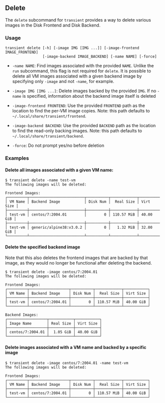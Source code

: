 ## Delete

The `delete` subcommand for `transient` provides a way to delete various images
in the Disk Frontend and Disk Backend.

### Usage

```
transient delete [-h] [-image IMG [IMG ...]] [-image-frontend IMAGE_FRONTEND]
                 [-image-backend IMAGE_BACKEND] [-name NAME] [-force]
```

- `-name NAME`: Find images associated with the provided `NAME`. Unlike the `run`
subcommand, this flag is not required for `delete`. It is possible to delete all VM
images associated with a given backend image by specifying only `-image` and not
`-name`, for example.

- `-image IMG [IMG ...]`: Delete images backed by the provided `IMG`. If no `-name`
is specified, information about the backend image itself is deleted

- `-image-frontend FRONTEND`: Use the provided `FRONTEND` path as the location to
find the per-VM image copies. Note: this path defaults to
`~/.local/share/transient/frontend`.

- `-image-backend BACKEND`: Use the provided `BACKEND` path as the location to
find the read-only backing images. Note: this path defaults to
`~/.local/share/transient/backend`.

- `-force`: Do not prompt yes/no before deletion

### Examples

#### Delete all images associated with a given VM name:
```
$ transient delete -name test-vm
The following images will be deleted:

Frontend Images:
┌─────────┬─────────────────────────┬──────────┬────────────┬───────────┐
│ VM Name │ Backend Image           │ Disk Num │  Real Size │ Virt Size │
├─────────┼─────────────────────────┼──────────┼────────────┼───────────┤
│ test-vm │ centos/7:2004.01        │        0 │ 110.57 MiB │ 40.00 GiB │
├─────────┼─────────────────────────┼──────────┼────────────┼───────────┤
│ test-vm │ generic/alpine38:v3.0.2 │        0 │   1.32 MiB │ 32.00 GiB │
└─────────┴─────────────────────────┴──────────┴────────────┴───────────┘
```

#### Delete the specified backend image

Note that this also deletes the frontend images that are backed by that image, as
they would no longer be functional after deleting the backend.
```
$ transient delete -image centos/7:2004.01
The following images will be deleted:

Frontend Images:
┌─────────┬──────────────────┬──────────┬────────────┬───────────┐
│ VM Name │ Backend Image    │ Disk Num │  Real Size │ Virt Size │
├─────────┼──────────────────┼──────────┼────────────┼───────────┤
│ test-vm │ centos/7:2004.01 │        0 │ 110.57 MiB │ 40.00 GiB │
└─────────┴──────────────────┴──────────┴────────────┴───────────┘

Backend Images:
┌──────────────────┬───────────┬───────────┐
│ Image Name       │ Real Size │ Virt Size │
├──────────────────┼───────────┼───────────┤
│ centos/7:2004.01 │  1.05 GiB │ 40.00 GiB │
└──────────────────┴───────────┴───────────┘
```

#### Delete images associated with a VM name and backed by a specific image
```
$ transient delete -image centos/7:2004.01 -name test-vm
The following images will be deleted:

Frontend Images:
┌─────────┬──────────────────┬──────────┬────────────┬───────────┐
│ VM Name │ Backend Image    │ Disk Num │  Real Size │ Virt Size │
├─────────┼──────────────────┼──────────┼────────────┼───────────┤
│ test-vm │ centos/7:2004.01 │        0 │ 110.57 MiB │ 40.00 GiB │
└─────────┴──────────────────┴──────────┴────────────┴───────────┘
```
